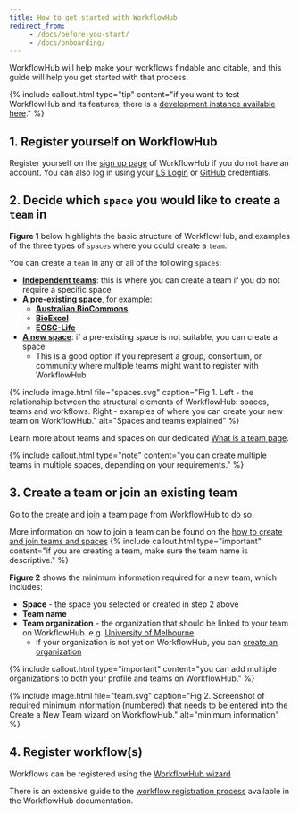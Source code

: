 ```yaml
---
title: How to get started with WorkflowHub
redirect_from: 
     - /docs/before-you-start/
     - /docs/onboarding/
---
```


WorkflowHub will help make your workflows findable and citable, and this guide will help you get started with that process.


{% include callout.html type="tip" content="if you want to test WorkflowHub and its features, 
there is a [development instance available here](https://dev.workflowhub.eu/)." %}

## 1. Register yourself on WorkflowHub

Register yourself on the [sign up page](https://workflowhub.eu/signup) of WorkflowHub if you do not have an account. You can also log in using your [LS Login](https://lifescience-ri.eu/ls-login/) or [GitHub](https://github.com/) credentials.


## 2. Decide which `space` you would like to create a `team` in

**Figure 1** below highlights the basic structure of WorkflowHub, and examples of the three types of `spaces` where you could create a `team`.

You can create a `team` in any or all of the following `spaces`:

- [**Independent teams**](https://workflowhub.eu/programmes/3): this is where you can create a team if you do not require a specific space
- [**A pre-existing space**](https://workflowhub.eu/programmes), for example:
     * [**Australian BioCommons**](https://workflowhub.eu/programmes/8)
     * [**BioExcel**](https://workflowhub.eu/programmes/2)
     * [**EOSC-Life**](https://workflowhub.eu/programmes/6)
- [**A new space**](https://workflowhub.eu/programmes/new): if a pre-existing space is not suitable, you can create a space
     * This is a good option if you represent a group, consortium, or community where multiple teams might want to register with WorkflowHub


{% include image.html file="spaces.svg" caption="Fig 1. Left - the relationship between the structural elements of WorkflowHub: spaces, teams and workflows. Right - examples of where you can create your new team on WorkflowHub." alt="Spaces and teams explained" %}

Learn more about teams and spaces on our dedicated [What is a team page](/docs/what-is-a-team/).

{% include callout.html type="note" content="you can create multiple teams in multiple spaces, depending on your requirements." %}



## 3. Create a team or join an existing team

Go to the [create](https://workflowhub.eu/projects/guided_create) and [join](https://workflowhub.eu/projects/guided_join) a team page from WorkflowHub to do so.

More information on how to join a team can be found on the [how to create and join teams and spaces](/docs/joining-a-team/)
{% include callout.html type="important" content="if you are creating a team, make sure the team name is descriptive." %}


**Figure 2** shows the minimum information required for a new team, which includes:

- **Space** - the space you selected or created in step 2 above
- **Team name**
- **Team organization** - the organization that should be linked to your team on WorkflowHub. e.g. [University of Melbourne]()
     * If your organization is not yet on WorkflowHub, you can [create an organization](https://workflowhub.eu/institutions/new)

{% include callout.html type="important" content="you can add multiple organizations to both your profile and teams on WorkflowHub." %}


{% include image.html file="team.svg" caption="Fig 2. Screenshot of required minimum information (numbered) that needs to be entered into the Create a New Team wizard on WorkflowHub." alt="minimum information" %}


## 4. Register workflow(s) 

Workflows can be registered using the [WorkflowHub wizard](https://workflowhub.eu/workflows/new)

There is an extensive guide to the [workflow registration process](/docs/registering-a-workflow/) 
available in the WorkflowHub documentation.
